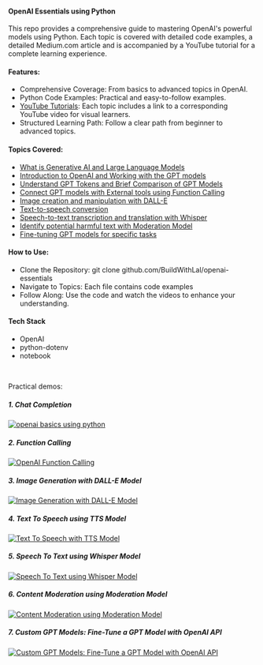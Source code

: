 #### OpenAI Essentials using Python

This repo provides a comprehensive guide to mastering OpenAI's powerful models using Python. Each topic is covered with detailed code examples, a detailed Medium.com article and is accompanied by a YouTube tutorial for a complete learning experience.

#### Features:
* Comprehensive Coverage: From basics to advanced topics in OpenAI.
* Python Code Examples: Practical and easy-to-follow examples.
* [YouTube Tutorials](https://www.youtube.com/playlist?list=PLJwCGAFWNNeFC39Ud-Jras6emjamtRqll): Each topic includes a link to a corresponding YouTube video for visual learners.
* Structured Learning Path: Follow a clear path from beginner to advanced topics.

#### Topics Covered:
* [What is Generative AI and Large Language Models](https://medium.com/@BuildWithLal/generative-ai-large-language-model-and-how-to-use-it-3a01d7abb77d)
* [Introduction to OpenAI and Working with the GPT models](https://medium.com/gopenai/openai-basics-in-python-5a97fd8ce13c)
* [Understand GPT Tokens and Brief Comparison of GPT Models](https://medium.com/gopenai/understand-gpt-tokens-and-models-comparison-16acc771a01c)
* [Connect GPT models with External tools using Function Calling](https://medium.com/gopenai/supercharge-gpt-model-connect-with-external-tools-using-openai-function-calling-241263aecade)
* [Image creation and manipulation with DALL-E](https://medium.com/gopenai/unlock-image-creation-with-openai-dall-e-create-edit-manipulate-b37a5a81f40e)
* [Text-to-speech conversion](https://medium.com/gopenai/openai-text-to-speech-bridging-language-barriers-with-versatile-voice-solutions-c1bb84a1679d)
* [Speech-to-text transcription and translation with Whisper](https://medium.com/gopenai/from-voice-to-text-openai-whisper-model-in-action-273ee4f3b46e)
* [Identify potential harmful text with Moderation Model](https://medium.com/gopenai/ai-powered-text-moderation-secure-content-with-openai-2eb2898b562f)
* [Fine-tuning GPT models for specific tasks](https://medium.com/gopenai/custom-gpt-models-fine-tune-a-gpt-model-with-openai-api-fad973968657)


#### How to Use:
* Clone the Repository: git clone github.com/BuildWithLal/openai-essentials
* Navigate to Topics: Each file contains code examples
* Follow Along: Use the code and watch the videos to enhance your understanding.

#### Tech Stack

* OpenAI
* python-dotenv
* notebook

<br/>

Practical demos:

##### 1. Chat Completion
[![openai basics using python](https://img.youtube.com/vi/4_dTMYNcrIc/0.jpg)](https://www.youtube.com/watch?v=4_dTMYNcrIc)


##### 2. Function Calling
[![OpenAI Function Calling](https://img.youtube.com/vi/sHZc08dBX5Y/0.jpg)](https://www.youtube.com/watch?v=sHZc08dBX5Y)


##### 3. Image Generation with DALL-E Model
[![Image Generation with DALL-E Model](https://img.youtube.com/vi/b_1L_MnauFs/0.jpg)](https://www.youtube.com/watch?v=b_1L_MnauFs)


##### 4. Text To Speech using TTS Model
[![Text To Speech with TTS Model](https://img.youtube.com/vi/UwyDNkw2Fis/0.jpg)](https://www.youtube.com/watch?v=UwyDNkw2Fis)


##### 5. Speech To Text using Whisper Model
[![Speech To Text using Whisper Model](https://img.youtube.com/vi/X24Xtf2Iff8/0.jpg)](https://www.youtube.com/watch?v=X24Xtf2Iff8)


##### 6. Content Moderation using Moderation Model
[![Content Moderation using Moderation Model](https://img.youtube.com/vi/FjGcd--jNfc/0.jpg)](https://www.youtube.com/watch?v=FjGcd--jNfc)


##### 7. Custom GPT Models: Fine-Tune a GPT Model with OpenAI API
[![Custom GPT Models: Fine-Tune a GPT Model with OpenAI API](https://img.youtube.com/vi/VDwvKJsFCdU/0.jpg)](https://www.youtube.com/watch?v=VDwvKJsFCdU)
